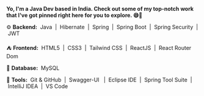 
**Yo, I'm a Java Dev based in India. Check out some of my top-notch work that I've got pinned right here for you to explore. 😄🚀**




⚙️ **Backend:**
&nbsp;Java&nbsp; | &nbsp;Hibernate&nbsp; | &nbsp;Spring&nbsp; | &nbsp;Spring Boot&nbsp; | &nbsp;Spring Security&nbsp; | &nbsp;JWT&nbsp; 

⛺️ **Frontend:** 
&nbsp;HTML5&nbsp; | &nbsp;CSS3&nbsp; | &nbsp;Tailwind CSS&nbsp;  | &nbsp;ReactJS&nbsp; | &nbsp;React Router Dom&nbsp; 

📁 **Database:**
&nbsp;MySQL&nbsp;  

🧰 **Tools:**
&nbsp;Git & GitHub&nbsp; | &nbsp;Swagger-UI &nbsp; | &nbsp;Eclipse IDE&nbsp; | &nbsp;Spring Tool Suite&nbsp; | &nbsp;IntelliJ IDEA&nbsp; | &nbsp;VS Code&nbsp;




